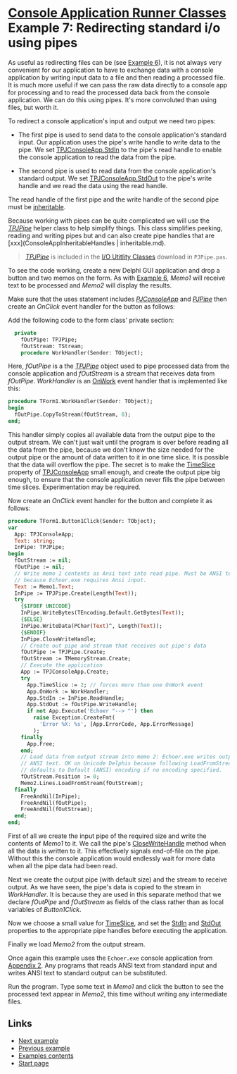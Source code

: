 # [Console Application Runner Classes](../../ConsoleApp.md) Example 7: Redirecting standard i/o using pipes

As useful as redirecting files can be (see [Example 6](./Example6.md)), it is not always very convenient for our application to have to exchange data with a console application by writing input data to a file and then reading a processed file. It is much more useful if we can pass the raw data directly to a console app for processing and to read the processed data back from the console application. We can do this using pipes. It's more convoluted than using files, but worth it.

To redirect a console application's input and output we need two pipes:

* The first pipe is used to send data to the console application's standard input. Our application uses the pipe's write handle to write data to the pipe. We set [TPJConsoleApp.StdIn](../API/TPJCustomConsoleApp-StdIn.md) to the pipe's read handle to enable the console application to read the data from the pipe.

* The second pipe is used to read data from the console application's standard output. We set [TPJConsoleApp.StdOut](../API/TPJCustomConsoleApp-StdOut.md) to the pipe's write handle and we read the data using the read handle.

The read handle of the first pipe and the write handle of the second pipe must be [inheritable](../InheritableHandles.md).

Because working with pipes can be quite complicated we will use the [_TPJPipe_](../../IOUtils/API/TPJPipe.md) helper class to help simplify things. This class simplifies peeking, reading and writing pipes but and can also create pipe handles that are [xxx](ConsoleAppInheritableHandles | inheritable.md).

> [_TPJPipe_](../../IOUtils/API/TPJPipe.md) is included in the [I/O Utitlity Classes](https://delphidabbler.com/software/ioutils/download) download in `PJPipe.pas`.

To see the code working, create a new Delphi GUI application and drop a button and two memos on the form. As with [Example 6](./Example6.md), _Memo1_ will receive text to be processed and _Memo2_ will display the results.

Make sure that the uses statement includes [_PJConsoleApp_](../API/PJConsoleApp.md) and [_PJPipe_](../../IOUtils/API/PJPipe.md) then create an _OnClick_ event handler for the button as follows:

Add the following code to the form class' private section:

```pascal
  private
    fOutPipe: TPJPipe;
    fOutStream: TStream;
    procedure WorkHandler(Sender: TObject);
```

Here, _fOutPipe_ is a the [_TPJPipe_](../../IOUtils/API/TPJPipe.md) object used to pipe processed data from the console application and _fOutStream_ is a stream that receives data from _fOutPipe_. _WorkHandler_ is an [OnWork](../API/TPJCustomConsoleApp-OnWork.md) event handler that is implemented like this:

```pascal
procedure TForm1.WorkHandler(Sender: TObject);
begin
  fOutPipe.CopyToStream(fOutStream, 0);
end;
```

This handler simply copies all available data from the output pipe to the output stream. We can't just wait until the program is over before reading all the data from the pipe, because we don't know the size needed for the output pipe or the amount of data written to it in one time slice. It is possible that the data will overflow the pipe. The secret is to make the [TimeSlice](../API/TPJCustomConsoleApp-TimeSlice.md) property of [TPJConsoleApp](../API/TPJConsoleApp.md) small enough, and create the output pipe big enough, to ensure that the console application never fills the pipe between time slices. Experimentation may be required.

Now create an _OnClick_ event handler for the button and complete it as follows:

```pascal
procedure TForm1.Button1Click(Sender: TObject);
var
  App: TPJConsoleApp;
  Text: string;
  InPipe: TPJPipe;
begin
  fOutStream := nil;
  fOutPipe := nil;
  // Write memo 1 contents as Ansi text into read pipe. Must be ANSI text
  // because Echoer.exe requires Ansi input.
  Text := Memo1.Text;
  InPipe := TPJPipe.Create(Length(Text));
  try
    {$IFDEF UNICODE}
    InPipe.WriteBytes(TEncoding.Default.GetBytes(Text));
    {$ELSE}
    InPipe.WriteData(PChar(Text)^, Length(Text));
    {$ENDIF}
    InPipe.CloseWriteHandle;
    // Create out pipe and stream that receives out pipe's data
    fOutPipe := TPJPipe.Create;
    fOutStream := TMemoryStream.Create;
    // Execute the application
    App := TPJConsoleApp.Create;
    try
      App.TimeSlice := 2; // forces more than one OnWork event
      App.OnWork := WorkHandler;
      App.StdIn := InPipe.ReadHandle;
      App.StdOut := fOutPipe.WriteHandle;
      if not App.Execute('Echoer "--> "') then
        raise Exception.CreateFmt(
          'Error %X: %s', [App.ErrorCode, App.ErrorMessage]
        );
    finally
      App.Free;
    end;
    // Load data from output stream into memo 2: Echoer.exe writes output as
    // ANSI text. OK on Unicode Delphis because following LoadFromStream call
    // defaults to Default (ANSI) encoding if no encoding specified.
    fOutStream.Position := 0;
    Memo2.Lines.LoadFromStream(fOutStream);
  finally
    FreeAndNil(InPipe);
    FreeAndNil(fOutPipe);
    FreeAndNil(fOutStream);
  end;
end;
```

First of all we create the input pipe of the required size and write the contents of _Memo1_ to it. We call the pipe's [CloseWriteHandle](../../IOUtils/API/TPJPipe-CloseWriteHandle.md) method when all the data is written to it. This effectively signals end-of-file on the pipe. Without this the console application would endlessly wait for more data when all the pipe data had been read.

Next we create the output pipe (with default size) and the stream to receive output. As we have seen, the pipe's data is copied to the stream in _WorkHandler_. It is because they are used in this separate method that we declare _fOutPipe_ and _fOutStream_ as fields of the class rather than as local variables of _Button1Click_.

Now we choose a small value for [TimeSlice](../api/TPJCustomConsoleApp-TimeSlice.md), and set the [StdIn](../API/TPJCustomConsoleApp-StdIn.md) and [StdOut](../API/TPJCustomConsoleApp-StdOut.md) properties to the appropriate pipe handles before executing the application.

Finally we load _Memo2_ from the output stream.

>
Once again this example uses the `Echoer.exe` console application from [Appendix 2](../Appendices/Appendix2.md). Any programs that reads ANSI text from standard input and writes ANSI text to standard output can be substituted.

Run the program. Type some text in _Memo1_ and click the button to see the processed text appear in _Memo2_, this time without writing any intermediate files.

## Links

* [Next example](./Example8.md)
* [Previous example](./Example6.md)
* [Examples contents](../Examples.md)
* [Start page](../../ConsoleApp.md)
